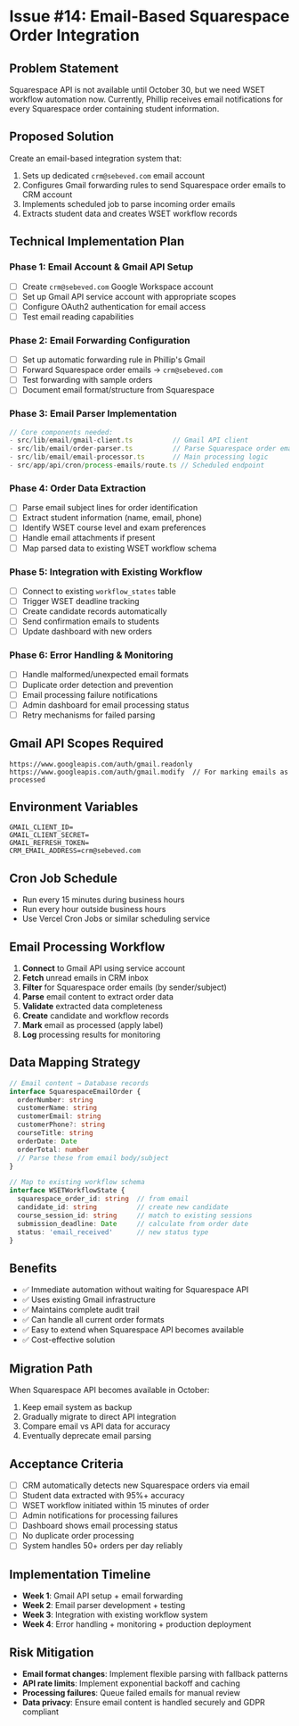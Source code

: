 # Issue #14: Email-Based Squarespace Order Integration

## Problem Statement
Squarespace API is not available until October 30, but we need WSET workflow automation now. Currently, Phillip receives email notifications for every Squarespace order containing student information.

## Proposed Solution
Create an email-based integration system that:
1. Sets up dedicated `crm@sebeved.com` email account
2. Configures Gmail forwarding rules to send Squarespace order emails to CRM account
3. Implements scheduled job to parse incoming order emails
4. Extracts student data and creates WSET workflow records

## Technical Implementation Plan

### Phase 1: Email Account & Gmail API Setup
- [ ] Create `crm@sebeved.com` Google Workspace account
- [ ] Set up Gmail API service account with appropriate scopes
- [ ] Configure OAuth2 authentication for email access
- [ ] Test email reading capabilities

### Phase 2: Email Forwarding Configuration
- [ ] Set up automatic forwarding rule in Phillip's Gmail
- [ ] Forward Squarespace order emails → `crm@sebeved.com`
- [ ] Test forwarding with sample orders
- [ ] Document email format/structure from Squarespace

### Phase 3: Email Parser Implementation
```typescript
// Core components needed:
- src/lib/email/gmail-client.ts          // Gmail API client
- src/lib/email/order-parser.ts          // Parse Squarespace order emails
- src/lib/email/email-processor.ts       // Main processing logic
- src/app/api/cron/process-emails/route.ts // Scheduled endpoint
```

### Phase 4: Order Data Extraction
- [ ] Parse email subject lines for order identification
- [ ] Extract student information (name, email, phone)
- [ ] Identify WSET course level and exam preferences
- [ ] Handle email attachments if present
- [ ] Map parsed data to existing WSET workflow schema

### Phase 5: Integration with Existing Workflow
- [ ] Connect to existing `workflow_states` table
- [ ] Trigger WSET deadline tracking
- [ ] Create candidate records automatically
- [ ] Send confirmation emails to students
- [ ] Update dashboard with new orders

### Phase 6: Error Handling & Monitoring
- [ ] Handle malformed/unexpected email formats
- [ ] Duplicate order detection and prevention
- [ ] Email processing failure notifications
- [ ] Admin dashboard for email processing status
- [ ] Retry mechanisms for failed parsing

## Gmail API Scopes Required
```
https://www.googleapis.com/auth/gmail.readonly
https://www.googleapis.com/auth/gmail.modify  // For marking emails as processed
```

## Environment Variables
```env
GMAIL_CLIENT_ID=
GMAIL_CLIENT_SECRET=
GMAIL_REFRESH_TOKEN=
CRM_EMAIL_ADDRESS=crm@sebeved.com
```

## Cron Job Schedule
- Run every 15 minutes during business hours
- Run every hour outside business hours
- Use Vercel Cron Jobs or similar scheduling service

## Email Processing Workflow
1. **Connect** to Gmail API using service account
2. **Fetch** unread emails in CRM inbox
3. **Filter** for Squarespace order emails (by sender/subject)
4. **Parse** email content to extract order data
5. **Validate** extracted data completeness
6. **Create** candidate and workflow records
7. **Mark** email as processed (apply label)
8. **Log** processing results for monitoring

## Data Mapping Strategy
```typescript
// Email content → Database records
interface SquarespaceEmailOrder {
  orderNumber: string
  customerName: string
  customerEmail: string
  customerPhone?: string
  courseTitle: string
  orderDate: Date
  orderTotal: number
  // Parse these from email body/subject
}

// Map to existing workflow schema
interface WSETWorkflowState {
  squarespace_order_id: string  // from email
  candidate_id: string          // create new candidate
  course_session_id: string     // match to existing sessions
  submission_deadline: Date     // calculate from order date
  status: 'email_received'      // new status type
}
```

## Benefits
- ✅ Immediate automation without waiting for Squarespace API
- ✅ Uses existing Gmail infrastructure
- ✅ Maintains complete audit trail
- ✅ Can handle all current order formats
- ✅ Easy to extend when Squarespace API becomes available
- ✅ Cost-effective solution

## Migration Path
When Squarespace API becomes available in October:
1. Keep email system as backup
2. Gradually migrate to direct API integration
3. Compare email vs API data for accuracy
4. Eventually deprecate email parsing

## Acceptance Criteria
- [ ] CRM automatically detects new Squarespace orders via email
- [ ] Student data extracted with 95%+ accuracy
- [ ] WSET workflow initiated within 15 minutes of order
- [ ] Admin notifications for processing failures
- [ ] Dashboard shows email processing status
- [ ] No duplicate order processing
- [ ] System handles 50+ orders per day reliably

## Implementation Timeline
- **Week 1**: Gmail API setup + email forwarding
- **Week 2**: Email parser development + testing
- **Week 3**: Integration with existing workflow system
- **Week 4**: Error handling + monitoring + production deployment

## Risk Mitigation
- **Email format changes**: Implement flexible parsing with fallback patterns
- **API rate limits**: Implement exponential backoff and caching
- **Processing failures**: Queue failed emails for manual review
- **Data privacy**: Ensure email content is handled securely and GDPR compliant